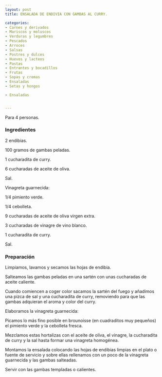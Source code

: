 ```yaml
---
layout: post
title: ENSALADA DE ENDIVIA CON GAMBAS AL CURRY.

categories:
- Carnes y derivados
- Mariscos y moluscos
- Verduras y legumbres
- Pescados
- Arroces
- Salsas
- Postres y dulces
- Huevos y lacteos
- Pastas
- Entrantes y bocadillos
- Frutas
- Sopas y cremas
- Ensaladas
- Setas y hongos

- Ensaladas


---
```


Para 4 personas.

<h3>Ingredientes</h3>

2 endibias.

100 gramos de gambas peladas.

1 cucharadita de curry.

6 cucharadas de aceite de oliva.

Sal.

Vinagreta guarnecida:

1/4 pimiento verde.

1/4 cebolleta.

9 cucharadas de aceite de oliva virgen extra.

3 cucharadas de vinagre de vino blanco.

1 cucharadita de curry.

Sal.

<h3>Preparación</h3>

Limpiamos, lavamos y secamos las hojas de endibia.

Salteamos las gambas peladas en una sartén con unas cucharadas de aceite caliente.

Cuando comiencen a coger color sacamos la sartén del fuego y añadimos una pizca de sal y una cucharadita de curry, removiendo para que las gambas adquieran el aroma y color del curry.

Elaboramos la vinagreta guarnecida:

Picamos lo más fino posible en brounoisse (en cuadraditos muy pequeños) el pimiento verde y la cebolleta fresca.

Mezclamos estas hortalizas con el aceite de oliva, el vinagre, la cucharadita de curry y la sal hasta formar una vinagreta homogénea.

Montamos la ensalada colocando las hojas de endibias limpias en el plato o fuente de servicio y sobre ellas rellenamos con un poco de la vinagreta guarnecida y las gambas salteadas.

Servir con las gambas templadas o calientes.

